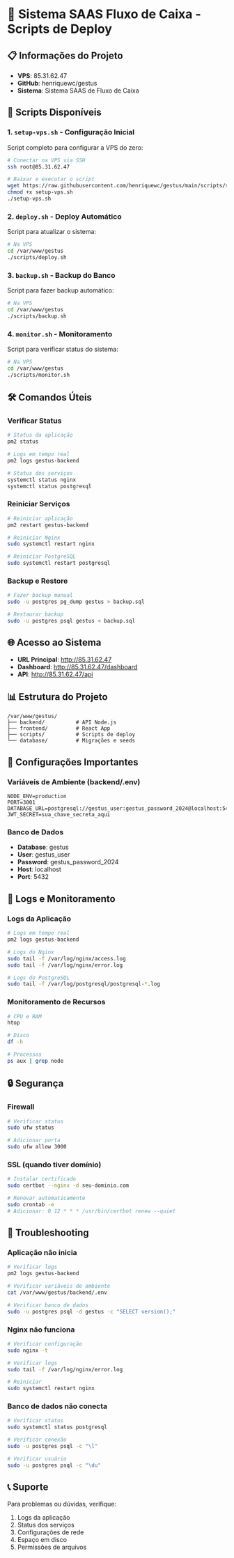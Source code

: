 # 🚀 Sistema SAAS Fluxo de Caixa - Scripts de Deploy

## 📋 Informações do Projeto
- **VPS**: 85.31.62.47
- **GitHub**: henriquewc/gestus
- **Sistema**: Sistema SAAS de Fluxo de Caixa

## 📁 Scripts Disponíveis

### 1. `setup-vps.sh` - Configuração Inicial
Script completo para configurar a VPS do zero:
```bash
# Conectar na VPS via SSH
ssh root@85.31.62.47

# Baixar e executar o script
wget https://raw.githubusercontent.com/henriquewc/gestus/main/scripts/setup-vps.sh
chmod +x setup-vps.sh
./setup-vps.sh
```

### 2. `deploy.sh` - Deploy Automático
Script para atualizar o sistema:
```bash
# Na VPS
cd /var/www/gestus
./scripts/deploy.sh
```

### 3. `backup.sh` - Backup do Banco
Script para fazer backup automático:
```bash
# Na VPS
cd /var/www/gestus
./scripts/backup.sh
```

### 4. `monitor.sh` - Monitoramento
Script para verificar status do sistema:
```bash
# Na VPS
cd /var/www/gestus
./scripts/monitor.sh
```

## 🛠️ Comandos Úteis

### Verificar Status
```bash
# Status da aplicação
pm2 status

# Logs em tempo real
pm2 logs gestus-backend

# Status dos serviços
systemctl status nginx
systemctl status postgresql
```

### Reiniciar Serviços
```bash
# Reiniciar aplicação
pm2 restart gestus-backend

# Reiniciar Nginx
sudo systemctl restart nginx

# Reiniciar PostgreSQL
sudo systemctl restart postgresql
```

### Backup e Restore
```bash
# Fazer backup manual
sudo -u postgres pg_dump gestus > backup.sql

# Restaurar backup
sudo -u postgres psql gestus < backup.sql
```

## 🌐 Acesso ao Sistema
- **URL Principal**: http://85.31.62.47
- **Dashboard**: http://85.31.62.47/dashboard
- **API**: http://85.31.62.47/api

## 📊 Estrutura do Projeto
```
/var/www/gestus/
├── backend/          # API Node.js
├── frontend/         # React App
├── scripts/          # Scripts de deploy
└── database/         # Migrações e seeds
```

## 🔧 Configurações Importantes

### Variáveis de Ambiente (backend/.env)
```env
NODE_ENV=production
PORT=3001
DATABASE_URL=postgresql://gestus_user:gestus_password_2024@localhost:5432/gestus
JWT_SECRET=sua_chave_secreta_aqui
```

### Banco de Dados
- **Database**: gestus
- **User**: gestus_user
- **Password**: gestus_password_2024
- **Host**: localhost
- **Port**: 5432

## 📝 Logs e Monitoramento

### Logs da Aplicação
```bash
# Logs em tempo real
pm2 logs gestus-backend

# Logs do Nginx
sudo tail -f /var/log/nginx/access.log
sudo tail -f /var/log/nginx/error.log

# Logs do PostgreSQL
sudo tail -f /var/log/postgresql/postgresql-*.log
```

### Monitoramento de Recursos
```bash
# CPU e RAM
htop

# Disco
df -h

# Processos
ps aux | grep node
```

## 🔒 Segurança

### Firewall
```bash
# Verificar status
sudo ufw status

# Adicionar porta
sudo ufw allow 3000
```

### SSL (quando tiver domínio)
```bash
# Instalar certificado
sudo certbot --nginx -d seu-dominio.com

# Renovar automaticamente
sudo crontab -e
# Adicionar: 0 12 * * * /usr/bin/certbot renew --quiet
```

## 🚨 Troubleshooting

### Aplicação não inicia
```bash
# Verificar logs
pm2 logs gestus-backend

# Verificar variáveis de ambiente
cat /var/www/gestus/backend/.env

# Verificar banco de dados
sudo -u postgres psql -d gestus -c "SELECT version();"
```

### Nginx não funciona
```bash
# Verificar configuração
sudo nginx -t

# Verificar logs
sudo tail -f /var/log/nginx/error.log

# Reiniciar
sudo systemctl restart nginx
```

### Banco de dados não conecta
```bash
# Verificar status
sudo systemctl status postgresql

# Verificar conexão
sudo -u postgres psql -c "\l"

# Verificar usuário
sudo -u postgres psql -c "\du"
```

## 📞 Suporte
Para problemas ou dúvidas, verifique:
1. Logs da aplicação
2. Status dos serviços
3. Configurações de rede
4. Espaço em disco
5. Permissões de arquivos 